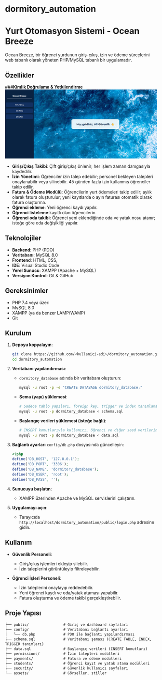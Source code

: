 # dormitory_automation 
# Yurt Otomasyon Sistemi - Ocean Breeze

Ocean Breeze, bir öğrenci yurdunun giriş-çıkış, izin ve ödeme süreçlerini web tabanlı olarak yöneten PHP/MySQL tabanlı bir uygulamadır.

## Özellikler

 ###**Kimlik Doğrulama & Yetkilendirme**
![`security` ve `students_affair` rollerine özel güvenli giriş.](assets/images/security.png)
* **Giriş/Çıkış Takibi**: Çift giriş/çıkış önlenir; her işlem zaman damgasıyla kaydedilir.
* **İzin Yönetimi**: Öğrenciler izin talep edebilir; personel bekleyen talepleri onaylanabilir veya silinebilir. 45 günden fazla izin kullanmış öğrenciler takip edilir.
* **Fatura & Ödeme Modülü**: Öğrencilerin yurt ödemeleri takip edilir; aylık olarak fatura oluşturulur; yeni kayıtlarda o ayın faturası otomatik olarak fatura oluşturma.
* **Öğrenci ekleme**: Yeni öğrenci kaydı yapılır.
* **Öğrenci listeleme**:kayıtlı olan öğrencilerin
* **Öğrenci oda takibi**: Öğrenci yeni eklendiğinde oda ve yatak nosu atanır; isteğe göre oda değişikliği yapılır.


## Teknolojiler

* **Backend**: PHP (PDO)
* **Veritabanı**: MySQL 8.0
* **Frontend**: HTML, CSS,
* **IDE**: Visual Studio Code
* **Yerel Sunucu**: XAMPP (Apache + MySQL)
* **Versiyon Kontrol**: Git & GitHub

## Gereksinimler

* PHP 7.4 veya üzeri
* MySQL 8.0
* XAMPP (ya da benzer LAMP/WAMP)
* Git

## Kurulum

1. **Depoyu kopyalayın**:

   ```bash
   git clone https://github.com/<kullanici-adi>/dormitory_automation.git
   cd dormitory_automation
   ```
2. **Veritabanı yapılandırması**:

   * `dormitory_database` adında bir veritabanı oluşturun:

     ```bash
     mysql -u root -p -e "CREATE DATABASE dormitory_database;"
     ```
   * **Şema (yapı) yüklemesi**:

     ```bash
     # Sadece tablo yapıları, foreign key, trigger ve index tanımlamaları içerir
     mysql -u root -p dormitory_database < schema.sql
     ```
   * **Başlangıç verileri yüklemesi (isteğe bağlı)**:

     ```bash
     # INSERT komutlarıyla kullanıcı, öğrenci ve diğer seed verilerini ekler
     mysql -u root -p dormitory_database < data.sql
     ```
3. **Bağlantı ayarları** `config/db.php` dosyasında güncelleyin:

   ```php
   <?php
   define('DB_HOST', '127.0.0.1');
   define('DB_PORT', '3306');
   define('DB_NAME', 'dormitory_database');
   define('DB_USER', 'root');
   define('DB_PASS', '');
   ```
4. **Sunucuyu başlatın**:

   * XAMPP üzerinden Apache ve MySQL servislerini çalıştırın.
5. **Uygulamayı açın**:

   * Tarayıcıda `http://localhost/dormitory_automation/public/login.php` adresine gidin.

## Kullanım

* **Güvenlik Personeli**:

  * Giriş/çıkış işlemleri ekleyip silebilir.
  * İzin taleplerini görüntüleyip filtreleyebilir.
* **Öğrenci İşleri Personeli**:

  * İzin taleplerini onaylayıp reddedebilir.
  * Yeni öğrenci kaydı ve oda/yatak ataması yapabilir.
  * Fatura oluşturma ve ödeme takibi gerçekleştirebilir.

## Proje Yapısı

```
├── public/                # Giriş ve dashboard sayfaları
├── config/                # Veritabanı bağlantı ayarları
│   └── db.php             # PDO ile bağlantı yapılandırması
├── schema.sql             # Veritabanı şeması (CREATE TABLE, INDEX, TRIGGER tanımları)
├── data.sql               # Başlangıç verileri (INSERT komutları)
├── permissions/           # İzin talepleri modülleri
├── payments/              # Fatura ve ödeme modülleri
├── students/              # Öğrenci kayıt ve yatak atama modülleri
├── security/              # Güvenlik kullanıcı sayfaları
└── assets/                # Görseller, stiller
```
